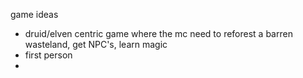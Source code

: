 game ideas

- druid/elven centric game where the mc need to reforest a barren wasteland, get NPC's, learn magic
- first person
- 
